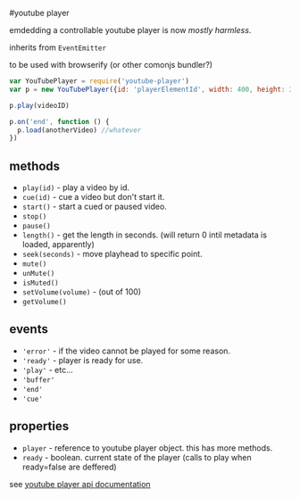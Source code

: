 #youtube player

emdedding a controllable youtube player is now _mostly harmless_.

inherits from `EventEmitter`

to be used with browserify (or other comonjs bundler?)

``` js
var YouTubePlayer = require('youtube-player')
var p = new YouTubePlayer({id: 'playerElementId', width: 400, height: 300})

p.play(videoID)

p.on('end', function () {
  p.load(anotherVideo) //whatever
})

```

## methods

* `play(id)`  - play a video by id.
* `cue(id)`  - cue a video but don't start it.
* `start()`  - start a cued or paused video.
* `stop()`
* `pause()`
* `length()`  - get the length in seconds. (will return 0 intil metadata is loaded, apparently)
* `seek(seconds)`  - move playhead to specific point.
* `mute()`
* `unMute()`
* `isMuted()`
* `setVolume(volume)` - (out of 100)
* `getVolume()`

## events

* `'error'` - if the video cannot be played for some reason.
* `'ready'` - player is ready for use.
* `'play'` - etc...
* `'buffer'`
* `'end'`
* `'cue'`

## properties

* `player` - reference to youtube player object.
  this has more methods.
* `ready` - boolean. current state of the player (calls to play when ready=false are deffered)

see [youtube player api documentation](https://developers.google.com/youtube/js_api_reference)


